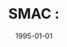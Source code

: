 ---
# Documentation: https://wowchemy.com/docs/managing-content/

title: 'SMAC :'
subtitle: ''
summary: ''
authors:
- kazienko
- Iwona Rygiel
- Bogdan Trawiński
tags: []
categories: []
date: '1995-01-01'
lastmod: 2022-10-07T05:47:11Z
featured: false
draft: false

# Featured image
# To use, add an image named `featured.jpg/png` to your page's folder.
# Focal points: Smart, Center, TopLeft, Top, TopRight, Left, Right, BottomLeft, Bottom, BottomRight.
image:
  caption: ''
  focal_point: ''
  preview_only: false

# Projects (optional).
#   Associate this post with one or more of your projects.
#   Simply enter your project's folder or file name without extension.
#   E.g. `projects = ["internal-project"]` references `content/project/deep-learning/index.md`.
#   Otherwise, set `projects = []`.
projects: []
publishDate: '2022-10-07T05:47:10.221830Z'
publication_types:
- '4'
abstract: ''
publication: ''
---